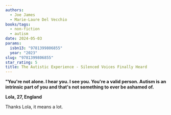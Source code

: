 ```yaml
---
authors:
  - Joe James
  - Marie-Laure Del Vecchio
books/tags:
  - non-fiction
  - autism
date: 2024-05-03
params:
  isbn13: "9781399806855"
  year: "2023"
slug: "9781399806855"
star_rating: 5
title: The Autistic Experience - Silenced Voices Finally Heard
---
```


**"You're not alone. I hear you. I see you. You're a valid person. Autism is an intrinsic part of you and that's not something to ever be ashamed of.**

**Lola, 27, England**

Thanks Lola, it means a lot.

<!--more-->
